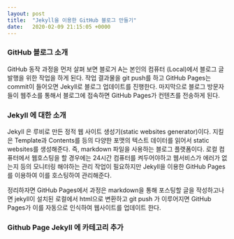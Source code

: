 ```yaml
---
layout: post
title:  "Jekyll을 이용한 GitHub 블로그 만들기"
date:   2020-02-09 21:15:05 +0000
---
```


### GitHub 블로그 소개

GitHub 동작 과정을 먼저 살펴 보면 블로거 A는 본인의 컴퓨터 (Local)에서 블로그 글 발행을 위한 작업을 하게 된다.
작업 결과물을 git push를 하고 GitHub Pages는 commit이 들어오면 Jekyll로 블로그 업데이트를
진행한다. 마지막으로 블로그 방문자들이 웹주소를 통해서 블로그에 접속하면 GitHub Pages가 컨텐츠를 전송하게 된다. 

### Jekyll 에 대한 소개 

Jekyll 은 루비로 만든 정적 웹 사이트 생성기(static websites generator)이다.
지킬은 Template과 Contents를 등의 다양한 포맷의 텍스트 데이터를 읽어서 static websites를
생성해준다. 즉, markdown 파일을 사용하는 블로그 플랫폼이다. 
로컬 컴퓨터에서 웹호스팅을 할 경우에는 24시간 컴퓨터를 켜두어야하고 웹서비스가 에러가 없는지
등의 모니터링 해야하는 관리 작업이 필요하지만 Jekyll을 이용한 GitHub Pages를 이용하여 이를 호스팅하여 관리해준다.

정리하자면 GitHub Pages에서 과정은 markdown을 통해 포스팅할 글을 작성하고나면
jekyll이 설치된 로컬에서 html으로 변환하고 git push 가 이루어지면 GitHub Pages가 
이를 자동으로 인식하여 웹사이트를 업데이트 한다. 

### Github Page Jekyll 에 카테고리 추가


